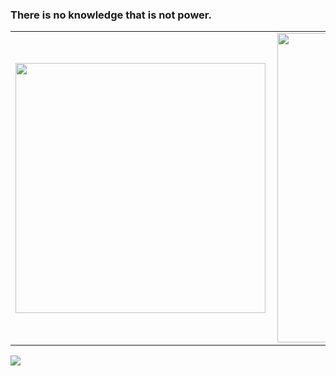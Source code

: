 ### There is no knowledge that is not power.

<center>
  <table>
    <tr>
        <td><img width="400px" align="left" src="https://github-readme-stats.vercel.app/api/top-langs/?username=ltgouvea&hide=html&layout=compact&theme=radical" /></td>
        <td><img width="495px" align="left" src="https://github-readme-stats.vercel.app/api?username=ltgouvea&theme=radical"/></td>
    </tr>   
  </table>
</center>

![](https://komarev.com/ghpvc/?username=ltgouvea&color=blue&style=flat)
<!--
**ltgouvea/ltgouvea** is a ✨ _special_ ✨ repository because its `README.md` (this file) appears on your GitHub profile.

Here are some ideas to get you started:

- 🔭 I’m currently working on ...
- 🌱 I’m currently learning ...
- 👯 I’m looking to collaborate on ...
- 🤔 I’m looking for help with ...
- 💬 Ask me about ...
- 📫 How to reach me: ...
- 😄 Pronouns: ...
- ⚡ Fun fact: ...
-->
